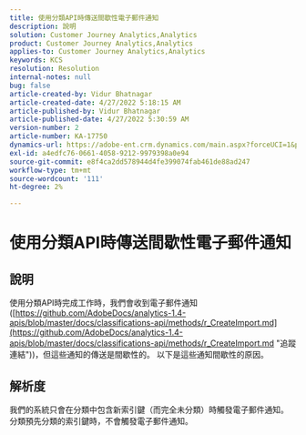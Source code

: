 ```yaml
---
title: 使用分類API時傳送間歇性電子郵件通知
description: 說明
solution: Customer Journey Analytics,Analytics
product: Customer Journey Analytics,Analytics
applies-to: Customer Journey Analytics,Analytics
keywords: KCS
resolution: Resolution
internal-notes: null
bug: false
article-created-by: Vidur Bhatnagar
article-created-date: 4/27/2022 5:18:15 AM
article-published-by: Vidur Bhatnagar
article-published-date: 4/27/2022 5:30:59 AM
version-number: 2
article-number: KA-17750
dynamics-url: https://adobe-ent.crm.dynamics.com/main.aspx?forceUCI=1&pagetype=entityrecord&etn=knowledgearticle&id=cb09486d-e9c5-ec11-a7b6-0022480a10ee
exl-id: a4edfc76-0661-4058-9212-9979398a0e94
source-git-commit: e8f4ca2dd578944d4fe399074fab461de88ad247
workflow-type: tm+mt
source-wordcount: '111'
ht-degree: 2%

---
```


# 使用分類API時傳送間歇性電子郵件通知

## 說明


使用分類API時完成工作時，我們會收到電子郵件通知([https://github.com/AdobeDocs/analytics-1.4-apis/blob/master/docs/classifications-api/methods/r_CreateImport.md](https://github.com/AdobeDocs/analytics-1.4-apis/blob/master/docs/classifications-api/methods/r_CreateImport.md "追蹤連結"))，但這些通知的傳送是間歇性的。 以下是這些通知間歇性的原因。


## 解析度


我們的系統只會在分類中包含新索引鍵（而完全未分類）時觸發電子郵件通知。 分類預先分類的索引鍵時，不會觸發電子郵件通知。
